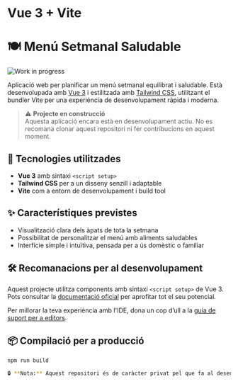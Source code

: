 # Vue 3 + Vite
# 🍽️ Menú Setmanal Saludable

![Work in progress](https://img.shields.io/badge/status-in%20progress-yellow?style=flat-square)

Aplicació web per planificar un menú setmanal equilibrat i saludable. Està desenvolupada amb [Vue 3](https://vuejs.org/) i estilitzada amb [Tailwind CSS](https://tailwindcss.com/), utilitzant el bundler Vite per una experiència de desenvolupament ràpida i moderna.

> ⚠️ **Projecte en construcció**  
> Aquesta aplicació encara està en desenvolupament actiu. No es recomana clonar aquest repositori ni fer contribucions en aquest moment.

## 🚀 Tecnologies utilitzades

- **Vue 3** amb sintaxi `<script setup>`
- **Tailwind CSS** per a un disseny senzill i adaptable
- **Vite** com a entorn de desenvolupament i build tool

## ✨ Característiques previstes

- Visualització clara dels àpats de tota la setmana
- Possibilitat de personalitzar el menú amb aliments saludables
- Interfície simple i intuïtiva, pensada per a ús domèstic o familiar

## 🛠 Recomanacions per al desenvolupament

Aquest projecte utilitza components amb sintaxi `<script setup>` de Vue 3. Pots consultar la [documentació oficial](https://vuejs.org/api/sfc-script-setup.html) per aprofitar tot el seu potencial.

Per millorar la teva experiència amb l'IDE, dona un cop d’ull a la [guia de suport per a editors](https://vuejs.org/guide/scaling-up/tooling.html#ide-support).

## 📦 Compilació per a producció

```bash
npm run build

🔒 **Nota:** Aquest repositori és de caràcter privat pel que fa al desenvolupament. Es farà públic i es consideraran contribucions externes un cop l’aplicació estigui estabilitzada.

